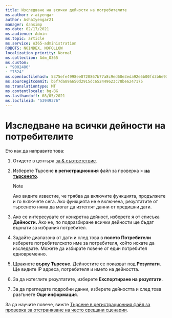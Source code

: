 ```yaml
---
title: Изследване на всички дейности на потребителите
ms.author: v-aiyengar
author: AshaIyengar21
manager: dansimp
ms.date: 02/17/2021
ms.audience: Admin
ms.topic: article
ms.service: o365-administration
ROBOTS: NOINDEX, NOFOLLOW
localization_priority: Normal
ms.collection: Adm_O365
ms.custom:
- "9002486"
- "7524"
ms.openlocfilehash: 5375efe4998ee8720867b77a8c9ed60e3eda92e5b00fd3b6e93c0afab09fec2b
ms.sourcegitcommit: b5f7da89a650d2915dc652449623c78be6247175
ms.translationtype: MT
ms.contentlocale: bg-BG
ms.lasthandoff: 08/05/2021
ms.locfileid: "53949376"
---
```

# <a name="investigate-all-the-users-activities"></a>Изследване на всички дейности на потребителите

Ето как да направите това:

1. Отидете в центъра [за & съответствие](https://go.microsoft.com/fwlink/p/?linkid=2077143).
1. Изберете Търсене **в регистрационния** файл за проверка  >  **[на търсенето](https://go.microsoft.com/fwlink/?linkid=2103759)**.
    > [!NOTE]
    > Ако видите известие, че трябва да включите функцията, продължете и го включете сега. Ако функцията не е включена, резултатите от търсенето няма да могат да изтеглят данни от предишни дати.

1. Ако се интересувате от конкретна дейност, изберете я от списъка **Дейности.** Ако не, по подразбиране всички дейности ще бъдат върнати за избрания потребител.
1. Задайте диапазона от дати и след това в **полето Потребители** изберете потребителското име за потребителя, който искате да изследвате. Можете да избирате повече от един потребител едновременно.
1. Щракнете **върху Търсене**. Дейностите се показват под **Резултати**. Ще видите IP адреса, потребителя и името на дейността.
1. За да изтеглите резултатите, изберете **Експортиране на резултати**.
1. За да прегледате подробни данни, изберете дейността и след това разгънете **Още информация**.

За да научите повече, вижте [Търсене в регистрационния файл за проверка за отстраняване на често срещани сценарии](https://go.microsoft.com/fwlink/?linkid=2103944).